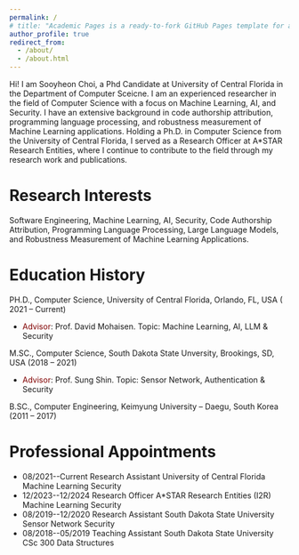 ```yaml
---
permalink: /
# title: "Academic Pages is a ready-to-fork GitHub Pages template for academic personal websites"
author_profile: true
redirect_from: 
  - /about/
  - /about.html
---
```


Hi! I am Sooyheon Choi, a Phd Candidate at University of Central Florida in the Department of Computer Sceicne.
I am an experienced researcher in the field of Computer Science with a focus on Machine Learning, AI, and Security. I have an extensive background in code authorship attribution, programming language processing, and robustness measurement of Machine Learning applications. Holding a Ph.D. in Computer Science from the University of Central Florida, I served as a Research Officer at A*STAR Research Entities, where I continue to contribute to the field through my research work and publications.

Research Interests
======
Software Engineering, Machine Learning, AI, Security, Code Authorship Attribution, Programming Language Processing, Large Language Models, and Robustness Measurement of Machine Learning Applications. 


Education History
======
PH.D., Computer Science, University of Central Florida, Orlando, FL, USA ( 2021 – Current) 
* <span style="color:maroon"> Advisor</span>: Prof. David Mohaisen. Topic: Machine Learning, AI, LLM & Security


M.SC., Computer Science, South Dakota State Unversity, Brookings, SD, USA (2018 – 2021) 
* <span style="color:maroon">Advisor</span>: Prof. Sung Shin. Topic: Sensor Network, Authentication & Security


B.SC., Computer Engineering, Keimyung University – Daegu, South Korea (2011 – 2017)



Professional Appointments
======
* <span style="color:maroon"> </span> 08/2021--Current Research Assistant University of Central Florida Machine Learning Security 
* <span style="color:maroon"> </span> 12/2023--12/2024 Research Officer A*STAR Research Entities (I2R) Machine Learning Security 
* <span style="color:maroon"> </span> 08/2019--12/2020 Research Assistant South Dakota State University Sensor Network Security 
* <span style="color:maroon"> </span> 08/2018--05/2019 Teaching Assistant South Dakota State University CSc 300 Data Structures 